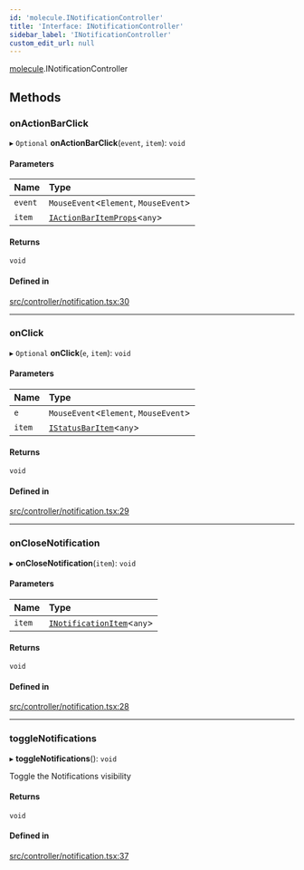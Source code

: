 ```yaml
---
id: 'molecule.INotificationController'
title: 'Interface: INotificationController'
sidebar_label: 'INotificationController'
custom_edit_url: null
---
```


[molecule](../namespaces/molecule).INotificationController

## Methods

### onActionBarClick

▸ `Optional` **onActionBarClick**(`event`, `item`): `void`

#### Parameters

| Name    | Type                                                                    |
| :------ | :---------------------------------------------------------------------- |
| `event` | `MouseEvent`<`Element`, `MouseEvent`\>                                  |
| `item`  | [`IActionBarItemProps`](molecule.component.IActionBarItemProps)<`any`\> |

#### Returns

`void`

#### Defined in

[src/controller/notification.tsx:30](https://github.com/DTStack/molecule/blob/1b0aa04/src/controller/notification.tsx#L30)

---

### onClick

▸ `Optional` **onClick**(`e`, `item`): `void`

#### Parameters

| Name   | Type                                                |
| :----- | :-------------------------------------------------- |
| `e`    | `MouseEvent`<`Element`, `MouseEvent`\>              |
| `item` | [`IStatusBarItem`](molecule.IStatusBarItem)<`any`\> |

#### Returns

`void`

#### Defined in

[src/controller/notification.tsx:29](https://github.com/DTStack/molecule/blob/1b0aa04/src/controller/notification.tsx#L29)

---

### onCloseNotification

▸ **onCloseNotification**(`item`): `void`

#### Parameters

| Name   | Type                                                      |
| :----- | :-------------------------------------------------------- |
| `item` | [`INotificationItem`](molecule.INotificationItem)<`any`\> |

#### Returns

`void`

#### Defined in

[src/controller/notification.tsx:28](https://github.com/DTStack/molecule/blob/1b0aa04/src/controller/notification.tsx#L28)

---

### toggleNotifications

▸ **toggleNotifications**(): `void`

Toggle the Notifications visibility

#### Returns

`void`

#### Defined in

[src/controller/notification.tsx:37](https://github.com/DTStack/molecule/blob/1b0aa04/src/controller/notification.tsx#L37)
